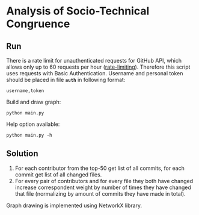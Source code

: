 # Analysis of Socio-Technical Congruence

## Run
There is a rate limit for unauthenticated requests for GitHub API, which allows only up to 60 requests per hour ([rate-limiting](https://developer.github.com/v3/#rate-limiting)).
Therefore this script uses requests with Basic Authentication. Username and personal token should be placed in file **```auth```** in following format:
```
username,token
```

Build and draw graph:
```
python main.py
```

Help option available:
```
python main.py -h
```

## Solution
1. For each contributor from the top-50 get list of all commits, for each commit get list of all changed files.
2. For every pair of contributors and for every file they both have changed increase correspondent weight by number of times they have changed that file (normalizing by amount of commits they have made in total).

Graph drawing is implemented using NetworkX library.
